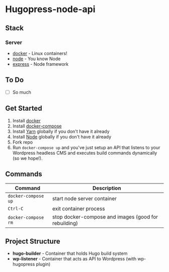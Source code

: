 # Hugopress-node-api

## Stack

### Server
- [docker](https://docker.com/) - Linux containers!
- [node](https://nodejs.com/) - You know Node
- [express](https://expressjs.com/) - Node framework

## To Do
- [ ] So much

## Get Started
1. Install [docker](https://docker.com/)
2. Install [docker-compose](https://docs.docker.com/compose/)
3. Install [Yarn](https://yarnpkg.com/) globally if you don't have it already
4. Install [Node](https://nodejs.com/) globally if you don't have it already
5. Fork repo
9. Run `docker-compose up` and you've just setup an API that listens to your Wordpress headless CMS and executes build commands dynamically (so we hope!).

## Commands
| Command | Description |
|---------|-------------|
| `docker-compose up` | start node server container |
| `Ctrl-C` | exit container process |
| `docker-compose rm` | stop docker-compose and images (good for rebuilding) |

## Project Structure
- **hugo-builder** - Container that holds Hugo build system
- **wp-listener** - Container that acts as API to Wordpress (with wp-hugopress plugin)
